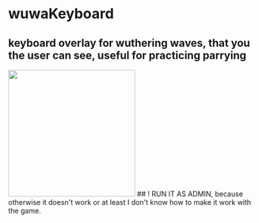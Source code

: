 # wuwaKeyboard
## keyboard overlay for wuthering waves, that you the user can see, useful for practicing parrying </br>
<img src="https://i.imgur.com/JEqrM3j.png" width="256"/>
## ! RUN IT AS ADMIN, because otherwise it doesn't work or at least I don't know how to make it work with the game.
